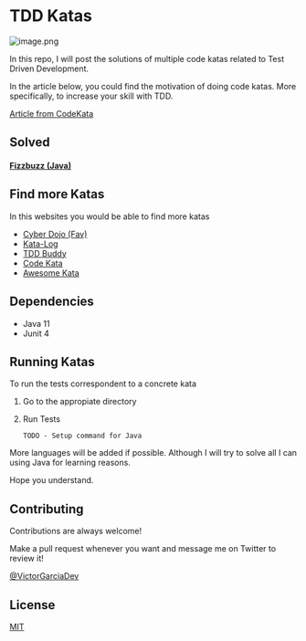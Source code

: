 
# TDD Katas


![image.png](https://agilepartner.github.io/craft-challenges/assets/images/code-kata2.jpg)

In this repo, I will post the solutions of multiple code katas related to Test Driven Development.


In the article below, you could find the motivation of doing code katas. More specifically, to increase your skill with TDD.

[Article from CodeKata](http://codekata.com/)

## Solved

#### [Fizzbuzz (Java)](fizzbuzz-java)



  

## Find more Katas 

In this websites you would be able to find more katas

- [Cyber Dojo (Fav)](https://cyber-dojo.org/creator/choose_problem)
- [Kata-Log](https://kata-log.rocks/index.html)
- [TDD Buddy](http://www.tddbuddy.com/)
- [Code Kata](http://codekata.com/)
- [Awesome Kata](https://github.com/gamontal/awesome-katas)

## Dependencies

- Java 11
- Junit 4
    
## Running Katas

To run the tests correspondent to a concrete kata

1. Go to the appropiate directory


2. Run Tests

    ```
    TODO - Setup command for Java
    ```

More languages will be added if possible. Although I will try to solve all I can using Java for learning reasons. 

Hope you understand.
## Contributing

Contributions are always welcome!

Make a pull request whenever you want and message me on Twitter to review it!

[@VictorGarciaDev](https://twitter.com/VictorGarciaDev)

## License

[MIT](lICENSE.md)

  
